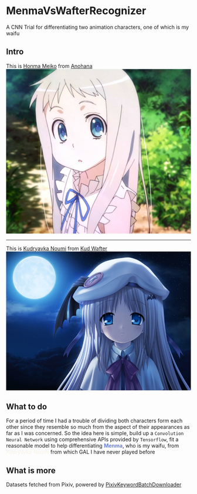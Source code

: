 # MenmaVsWafterRecognizer
A CNN Trial for differentiating two animation characters, one of which is my waifu

## Intro

This is [Honma Meiko](https://mywaifulist.moe/waifu/meiko-honma) from [Anohana](https://en.wikipedia.org/wiki/Anohana)
![waifu.jpg](./doc/waifu.jpg)

---

This is [Kudryavka Noumi](https://littlebusters.fandom.com/wiki/Kudryavka_Noumi) from [Kud Wafter](https://en.wikipedia.org/wiki/Kud_Wafter)
![noumi.jpg](./doc/noumi.jpg)

## What to do

For a period of time I had a trouble of dividing both characters form each other since they resemble so much from the aspect of their appearances as far as I was concerned. So the idea here is simple, build up a `Convolution Neural Network` using comprehensive APIs provided by `Tensorflow`, fit a reasonable model to help differentiating <span style="color:rgb(106,130,209); font-weight:bold">Menma</span>, who is my waifu, from <span style="color:rgb(247,242,228)">Kudryavka Noumi</span> from which GAL I have never played before

## What is more

Datasets fetched from Pixiv, powered by [PixivKeywordBatchDownloader](https://github.com/HonmaMeikodesu/PixivKeywordBatchDownloader)